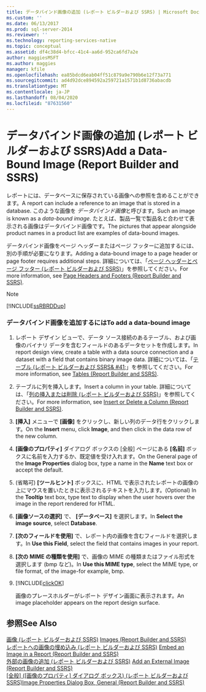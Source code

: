 ```yaml
---
title: データバインド画像の追加 (レポート ビルダーおよび SSRS) | Microsoft Docs
ms.custom: ''
ms.date: 06/13/2017
ms.prod: sql-server-2014
ms.reviewer: ''
ms.technology: reporting-services-native
ms.topic: conceptual
ms.assetid: df4c38d4-bfcc-41c4-aa6d-952ca6fd7a2e
author: maggiesMSFT
ms.author: maggies
manager: kfile
ms.openlocfilehash: ea85bdcd6eab04ff51c879a9e790b6e12f73a771
ms.sourcegitcommit: ad4d92dce894592a259721a1571b1d8736abacdb
ms.translationtype: MT
ms.contentlocale: ja-JP
ms.lasthandoff: 08/04/2020
ms.locfileid: "87631560"
---
```

# <a name="add-a-data-bound-image-report-builder-and-ssrs"></a><span data-ttu-id="e403e-102">データバインド画像の追加 (レポート ビルダーおよび SSRS)</span><span class="sxs-lookup"><span data-stu-id="e403e-102">Add a Data-Bound Image (Report Builder and SSRS)</span></span>
  <span data-ttu-id="e403e-103">レポートには、データベースに保存されている画像への参照を含めることができます。</span><span class="sxs-lookup"><span data-stu-id="e403e-103">A report can include a reference to an image that is stored in a database.</span></span> <span data-ttu-id="e403e-104">このような画像を *データバインド画像*と呼びます。</span><span class="sxs-lookup"><span data-stu-id="e403e-104">Such an image is known as a *data-bound image*.</span></span> <span data-ttu-id="e403e-105">たとえば、製品一覧で製品名と合わせて表示される画像はデータバインド画像です。</span><span class="sxs-lookup"><span data-stu-id="e403e-105">The pictures that appear alongside product names in a product list are examples of data-bound images.</span></span>  
  
 <span data-ttu-id="e403e-106">データバインド画像をページ ヘッダーまたはページ フッターに追加するには、別の手順が必要になります。</span><span class="sxs-lookup"><span data-stu-id="e403e-106">Adding a data-bound image to a page header or page footer requires additional steps.</span></span> <span data-ttu-id="e403e-107">詳細については、「[ページ ヘッダーとページ フッター &#40;レポート ビルダーおよび SSRS&#41;](page-headers-and-footers-report-builder-and-ssrs.md)」を参照してください。</span><span class="sxs-lookup"><span data-stu-id="e403e-107">For more information, see [Page Headers and Footers &#40;Report Builder and SSRS&#41;](page-headers-and-footers-report-builder-and-ssrs.md).</span></span>  
  
> [!NOTE]  
>  [!INCLUDE[ssRBRDDup](../../includes/ssrbrddup-md.md)]  
  
### <a name="to-add-a-data-bound-image"></a><span data-ttu-id="e403e-108">データバインド画像を追加するには</span><span class="sxs-lookup"><span data-stu-id="e403e-108">To add a data-bound image</span></span>  
  
1.  <span data-ttu-id="e403e-109">レポート デザイン ビューで、データ ソース接続のあるテーブル、および画像のバイナリ データを含むフィールドのあるデータセットを作成します。</span><span class="sxs-lookup"><span data-stu-id="e403e-109">In report design view, create a table with a data source connection and a dataset with a field that contains binary image data.</span></span> <span data-ttu-id="e403e-110">詳細については、「[テーブル &#40;レポート ビルダーおよび SSRS& #41;](tables-report-builder-and-ssrs.md)」を参照してください。</span><span class="sxs-lookup"><span data-stu-id="e403e-110">For more information, see [Tables &#40;Report Builder  and SSRS&#41;](tables-report-builder-and-ssrs.md).</span></span>  
  
2.  <span data-ttu-id="e403e-111">テーブルに列を挿入します。</span><span class="sxs-lookup"><span data-stu-id="e403e-111">Insert a column in your table.</span></span> <span data-ttu-id="e403e-112">詳細については、「[列の挿入または削除 &#40;レポート ビルダーおよび SSRS&#41;](insert-or-delete-a-column-report-builder-and-ssrs.md)」を参照してください。</span><span class="sxs-lookup"><span data-stu-id="e403e-112">For more information, see [Insert or Delete a Column &#40;Report Builder and SSRS&#41;](insert-or-delete-a-column-report-builder-and-ssrs.md).</span></span>  
  
3.  <span data-ttu-id="e403e-113">**[挿入]** メニューで **[画像]** をクリックし、新しい列のデータ行をクリックします。</span><span class="sxs-lookup"><span data-stu-id="e403e-113">On the **Insert** menu, click **Image**, and then click in the data row of the new column.</span></span>  
  
4.  <span data-ttu-id="e403e-114">**[画像のプロパティ]** ダイアログ ボックスの [全般] ページにある **[名前]** ボックスに名前を入力するか、既定値を受け入れます。</span><span class="sxs-lookup"><span data-stu-id="e403e-114">On the General page of the **Image Properties** dialog box, type a name in the **Name** text box or accept the default.</span></span>  
  
5.  <span data-ttu-id="e403e-115">(省略可) **[ツールヒント]** ボックスに、HTML で表示されたレポートの画像の上にマウスを置いたときに表示されるテキストを入力します。</span><span class="sxs-lookup"><span data-stu-id="e403e-115">(Optional) In the **Tooltip** text box, type text to display when the user hovers over the image in the report rendered for HTML.</span></span>  
  
6.  <span data-ttu-id="e403e-116">**[画像ソースの選択]** で、 **[データベース]** を選択します。</span><span class="sxs-lookup"><span data-stu-id="e403e-116">In **Select the image source**, select **Database**.</span></span>  
  
7.  <span data-ttu-id="e403e-117">**[次のフィールドを使用]** で、レポート内の画像を含むフィールドを選択します。</span><span class="sxs-lookup"><span data-stu-id="e403e-117">In **Use this Field**, select the field that contains images in your report.</span></span>  
  
8.  <span data-ttu-id="e403e-118">**[次の MIME の種類を使用]** で、画像の MIME の種類またはファイル形式を選択します (bmp など)。</span><span class="sxs-lookup"><span data-stu-id="e403e-118">In **Use this MIME type**, select the MIME type, or file format, of the image-for example, bmp.</span></span>  
  
9. [!INCLUDE[clickOK](../../includes/clickok-md.md)]  
  
     <span data-ttu-id="e403e-119">画像のプレースホルダーがレポート デザイン画面に表示されます。</span><span class="sxs-lookup"><span data-stu-id="e403e-119">An image placeholder appears on the report design surface.</span></span>  
  
## <a name="see-also"></a><span data-ttu-id="e403e-120">参照</span><span class="sxs-lookup"><span data-stu-id="e403e-120">See Also</span></span>  
 <span data-ttu-id="e403e-121">[画像 &#40;レポート ビルダーおよび SSRS&#41;](images-report-builder-and-ssrs.md) </span><span class="sxs-lookup"><span data-stu-id="e403e-121">[Images &#40;Report Builder and SSRS&#41;](images-report-builder-and-ssrs.md) </span></span>  
 <span data-ttu-id="e403e-122">[レポートへの画像の埋め込み &#40;レポート ビルダーおよび SSRS&#41;](embed-an-image-in-a-report-report-builder-and-ssrs.md) </span><span class="sxs-lookup"><span data-stu-id="e403e-122">[Embed an Image in a Report &#40;Report Builder and SSRS&#41;](embed-an-image-in-a-report-report-builder-and-ssrs.md) </span></span>  
 <span data-ttu-id="e403e-123">[外部の画像の追加 &#40;レポート ビルダーおよび SSRS&#41;](add-an-external-image-report-builder-and-ssrs.md) </span><span class="sxs-lookup"><span data-stu-id="e403e-123">[Add an External Image &#40;Report Builder and SSRS&#41;](add-an-external-image-report-builder-and-ssrs.md) </span></span>  
 <span data-ttu-id="e403e-124">[[全般] ([画像のプロパティ] ダイアログ ボックス) (レポート ビルダーおよび SSRS)](../image-properties-dialog-box-general-report-builder-and-ssrs.md)</span><span class="sxs-lookup"><span data-stu-id="e403e-124">[Image Properties Dialog Box, General &#40;Report Builder and SSRS&#41;](../image-properties-dialog-box-general-report-builder-and-ssrs.md)</span></span>  
  
  
